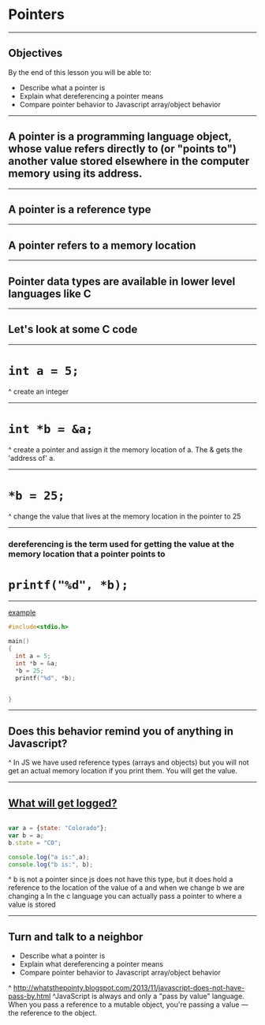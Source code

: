 # Pointers

---

## Objectives

By the end of this lesson you will be able to:

- Describe what a pointer is
- Explain what dereferencing a pointer means
- Compare pointer behavior to Javascript array/object behavior

---

## A pointer is a programming language object, whose value refers directly to (or "points to") another value stored elsewhere in the computer memory using its address.

---

## A pointer is a reference type

---

## A pointer refers to a memory location

---

## Pointer data types are available in lower level languages like C

---

## Let's look at some C code

---

# `int a = 5;`

^ create an integer

---

# `int *b = &a;`

^ create a pointer and assign it the memory location of a. The & gets the 'address of' a.

---

# `*b = 25;`

^ change the value that lives at the memory location in the pointer to 25

---

### dereferencing is the term used for getting the __value__ at the memory location that a pointer points to

# `printf("%d", *b);`

---

[example](https://repl.it/KAxO)

```c
#include<stdio.h>

main()
{
  int a = 5;
  int *b = &a;
  *b = 25;
  printf("%d", *b);


}
```

---

## Does this behavior remind you of anything in Javascript?

^ In JS we have used reference types (arrays and objects) but you will not get an actual memory location if you print them. You will get the value.

---

## [What will get logged?](https://repl.it/KAxo)

```javascript

var a = {state: "Colorado"};
var b = a;
b.state = "CO";

console.log("a is:",a);
console.log("b is:", b);

```

^ b is not a pointer since js  does not have this type, but it does hold a reference to the location of the value of a and when we change b we are changing a
In the c language you can actually pass a pointer to where a value is stored


---

## Turn and talk to a neighbor

- Describe what a pointer is
- Explain what dereferencing a pointer means
- Compare pointer behavior to Javascript array/object behavior

^ http://whatsthepointy.blogspot.com/2013/11/javascript-does-not-have-pass-by.html
^JavaScript is always and only a "pass by value" language. When you pass a reference to a mutable object, you're passing a value — the reference to the object.
